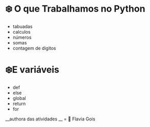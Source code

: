 # :snowflake: O que Trabalhamos no Python 

* tabuadas
* calculos
* números
* somas
* contagem de digitos


# :snowflake:E variáveis

* def
* else
* global
* return
* for

__authora das atividades __ = :crescent_moon: Flavia Gois